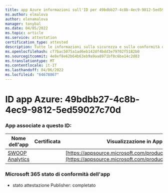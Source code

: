 ```yaml
---
title: app Azure informazioni sull'ID per 49bdbb27-4c8b-4ec9-9812-5ed59027c70d
ms.author: elmalova
author: elenamalova
manager: tonybal
ms.date: 04/05/2022
ms.topic: article
ms.service: attestation
certification_type: attested
description: Tutte le informazioni sulla sicurezza e sulla conformità disponibili per 49bdbb27-4c8b-4ec9-9812-5ed59027c70d.
ms.openlocfilehash: cf7bac5075a1ad6eb142df4bdd3e79702f5182b0
ms.sourcegitcommit: 4e8ef8e62b64b63eb9a9aa8971bf0c6ba14c2d03
ms.translationtype: MT
ms.contentlocale: it-IT
ms.lasthandoff: 04/06/2022
ms.locfileid: "64678867"
---
```

# <a name="azure-app-id-49bdbb27-4c8b-4ec9-9812-5ed59027c70d"></a>ID app Azure: 49bdbb27-4c8b-4ec9-9812-5ed59027c70d


### <a name="apps-associated-with-this-id"></a>App associate a questo ID:
| **Nome dell'app** | **Certificata** | **Visualizzazione in AppSource** |
|--------------|---------------|-----------------------|
| [SWOOP Analytics](../forward/WA200000877.md) |  | [https://appsource.microsoft.com/product/office/WA200000877](https://appsource.microsoft.com/product/office/WA200000877) |

### <a name="microsoft-365-app-compliance-status"></a>Microsoft 365 stato di conformità dell'app
- stato attestazione Publisher: completato
